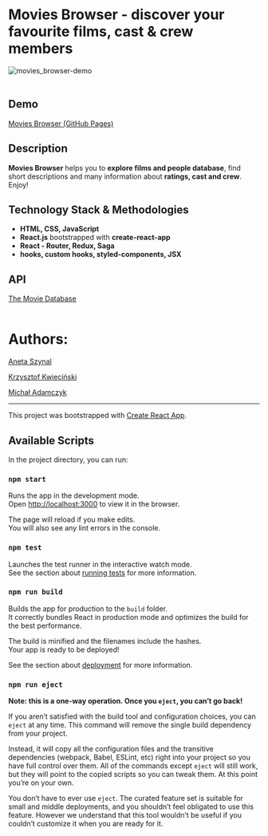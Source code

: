 # Movies Browser - discover your favourite films, cast & crew members

![movies_browser-demo](./public/img/movies_browser.gif)
<br>
<br>
## Demo
[Movies Browser (GitHub Pages)](https://anetaszynal.github.io/movies_browser/)

## Description

**Movies Browser** helps you to **explore films and people database**, find short descriptions and many information about **ratings, cast and crew**. Enjoy!

## Technology Stack & Methodologies
- **HTML, CSS, JavaScript**
- **React.js** bootstrapped with **create-react-app**
- **React - Router, Redux, Saga**
- **hooks, custom hooks, styled-components, JSX**

## API
[The Movie Database](https://www.themoviedb.org/documentation/api)
<br>
<br>
# Authors:
[Aneta Szynal](https://github.com/anetaszynal)

[Krzysztof Kwieciński](https://github.com/damdlani)

[Michał Adamczyk](https://github.com/MikeAdamczyk)


---

This project was bootstrapped with [Create React App](https://github.com/facebook/create-react-app).

## Available Scripts

In the project directory, you can run:

### `npm start`

Runs the app in the development mode.<br />
Open [http://localhost:3000](http://localhost:3000) to view it in the browser.

The page will reload if you make edits.<br />
You will also see any lint errors in the console.

### `npm test`

Launches the test runner in the interactive watch mode.<br />
See the section about [running tests](https://facebook.github.io/create-react-app/docs/running-tests) for more information.

### `npm run build`

Builds the app for production to the `build` folder.<br />
It correctly bundles React in production mode and optimizes the build for the best performance.

The build is minified and the filenames include the hashes.<br />
Your app is ready to be deployed!

See the section about [deployment](https://facebook.github.io/create-react-app/docs/deployment) for more information.

### `npm run eject`

**Note: this is a one-way operation. Once you `eject`, you can’t go back!**

If you aren’t satisfied with the build tool and configuration choices, you can `eject` at any time. This command will remove the single build dependency from your project.

Instead, it will copy all the configuration files and the transitive dependencies (webpack, Babel, ESLint, etc) right into your project so you have full control over them. All of the commands except `eject` will still work, but they will point to the copied scripts so you can tweak them. At this point you’re on your own.

You don’t have to ever use `eject`. The curated feature set is suitable for small and middle deployments, and you shouldn’t feel obligated to use this feature. However we understand that this tool wouldn’t be useful if you couldn’t customize it when you are ready for it.